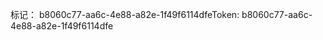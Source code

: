 <span data-ttu-id="36ac4-101">标记： b8060c77-aa6c-4e88-a82e-1f49f6114dfe</span><span class="sxs-lookup"><span data-stu-id="36ac4-101">Token: b8060c77-aa6c-4e88-a82e-1f49f6114dfe</span></span>